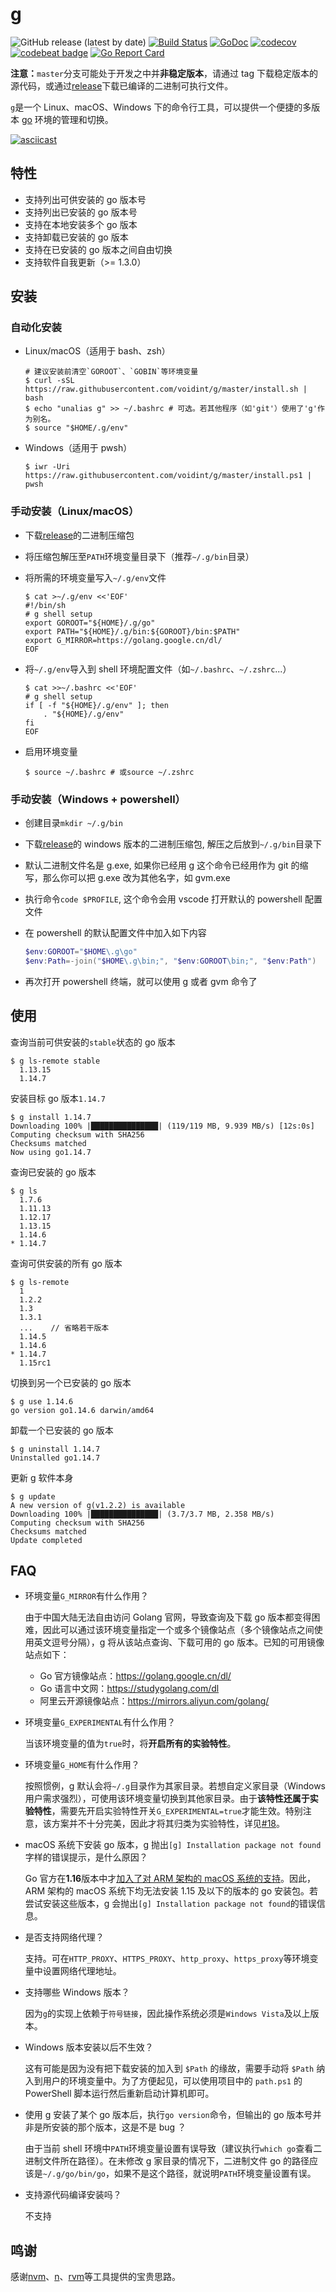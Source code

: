 # g

![GitHub release (latest by date)](https://img.shields.io/github/v/release/voidint/g)
[![Build Status](https://travis-ci.org/voidint/g.svg?branch=master)](https://travis-ci.org/voidint/g)
[![GoDoc](https://godoc.org/github.com/voidint/g?status.svg)](https://godoc.org/github.com/voidint/g)
[![codecov](https://codecov.io/gh/voidint/g/branch/master/graph/badge.svg)](https://codecov.io/gh/voidint/g)
[![codebeat badge](https://codebeat.co/badges/0b4bf243-95da-444c-b163-6cb8a35d1f8d)](https://codebeat.co/projects/github-com-voidint-g-master)
[![Go Report Card](https://goreportcard.com/badge/github.com/voidint/g)](https://goreportcard.com/report/github.com/voidint/g)

**注意：**`master`分支可能处于开发之中并**非稳定版本**，请通过 tag 下载稳定版本的源代码，或通过[release](https://github.com/voidint/g/releases)下载已编译的二进制可执行文件。

`g`是一个 Linux、macOS、Windows 下的命令行工具，可以提供一个便捷的多版本 [go](https://golang.org/) 环境的管理和切换。

[![asciicast](https://asciinema.org/a/356685.svg)](https://asciinema.org/a/356685)

## 特性

- 支持列出可供安装的 go 版本号
- 支持列出已安装的 go 版本号
- 支持在本地安装多个 go 版本
- 支持卸载已安装的 go 版本
- 支持在已安装的 go 版本之间自由切换
- 支持软件自我更新（>= 1.3.0）

## 安装

### 自动化安装

- Linux/macOS（适用于 bash、zsh）

  ```shell
  # 建议安装前清空`GOROOT`、`GOBIN`等环境变量
  $ curl -sSL https://raw.githubusercontent.com/voidint/g/master/install.sh | bash
  $ echo "unalias g" >> ~/.bashrc # 可选。若其他程序（如'git'）使用了'g'作为别名。
  $ source "$HOME/.g/env"
  ```

- Windows（适用于 pwsh）

  ```pwsh
  $ iwr -Uri https://raw.githubusercontent.com/voidint/g/master/install.ps1 | pwsh
  ```

### 手动安装（Linux/macOS）

- 下载[release](https://github.com/voidint/g/releases)的二进制压缩包
- 将压缩包解压至`PATH`环境变量目录下（推荐`~/.g/bin`目录）
- 将所需的环境变量写入`~/.g/env`文件

  ```shell
  $ cat >~/.g/env <<'EOF'
  #!/bin/sh
  # g shell setup
  export GOROOT="${HOME}/.g/go"
  export PATH="${HOME}/.g/bin:${GOROOT}/bin:$PATH"
  export G_MIRROR=https://golang.google.cn/dl/
  EOF
  ```

- 将`~/.g/env`导入到 shell 环境配置文件（如`~/.bashrc`、`~/.zshrc`...）

  ```shell
  $ cat >>~/.bashrc <<'EOF'
  # g shell setup
  if [ -f "${HOME}/.g/env" ]; then
      . "${HOME}/.g/env"
  fi
  EOF
  ```

- 启用环境变量
  ```shell
  $ source ~/.bashrc # 或source ~/.zshrc
  ```

### 手动安装（Windows + powershell）

- 创建目录`mkdir ~/.g/bin`
- 下载[release](https://github.com/voidint/g/releases)的 windows 版本的二进制压缩包, 解压之后放到`~/.g/bin`目录下
- 默认二进制文件名是 g.exe, 如果你已经用 g 这个命令已经用作为 git 的缩写，那么你可以把 g.exe 改为其他名字，如 gvm.exe
- 执行命令`code $PROFILE`, 这个命令会用 vscode 打开默认的 powershell 配置文件
- 在 powershell 的默认配置文件中加入如下内容

  ```ps1
  $env:GOROOT="$HOME\.g\go"
  $env:Path=-join("$HOME\.g\bin;", "$env:GOROOT\bin;", "$env:Path")
  ```

- 再次打开 powershell 终端，就可以使用 g 或者 gvm 命令了

## 使用

查询当前可供安装的`stable`状态的 go 版本

```shell
$ g ls-remote stable
  1.13.15
  1.14.7
```

安装目标 go 版本`1.14.7`

```shell
$ g install 1.14.7
Downloading 100% |███████████████| (119/119 MB, 9.939 MB/s) [12s:0s]
Computing checksum with SHA256
Checksums matched
Now using go1.14.7
```

查询已安装的 go 版本

```shell
$ g ls
  1.7.6
  1.11.13
  1.12.17
  1.13.15
  1.14.6
* 1.14.7
```

查询可供安装的所有 go 版本

```shell
$ g ls-remote
  1
  1.2.2
  1.3
  1.3.1
  ...    // 省略若干版本
  1.14.5
  1.14.6
* 1.14.7
  1.15rc1
```

切换到另一个已安装的 go 版本

```shell
$ g use 1.14.6
go version go1.14.6 darwin/amd64
```

卸载一个已安装的 go 版本

```shell
$ g uninstall 1.14.7
Uninstalled go1.14.7
```

更新 g 软件本身

```shell
$ g update
A new version of g(v1.2.2) is available
Downloading 100% |███████████████| (3.7/3.7 MB, 2.358 MB/s)
Computing checksum with SHA256
Checksums matched
Update completed
```

## FAQ

- 环境变量`G_MIRROR`有什么作用？

  由于中国大陆无法自由访问 Golang 官网，导致查询及下载 go 版本都变得困难，因此可以通过该环境变量指定一个或多个镜像站点（多个镜像站点之间使用英文逗号分隔），g 将从该站点查询、下载可用的 go 版本。已知的可用镜像站点如下：

  - Go 官方镜像站点：https://golang.google.cn/dl/
  - Go 语言中文网：https://studygolang.com/dl
  - 阿里云开源镜像站点：https://mirrors.aliyun.com/golang/

- 环境变量`G_EXPERIMENTAL`有什么作用？

  当该环境变量的值为`true`时，将**开启所有的实验特性**。

- 环境变量`G_HOME`有什么作用？

  按照惯例，g 默认会将`~/.g`目录作为其家目录。若想自定义家目录（Windows 用户需求强烈），可使用该环境变量切换到其他家目录。由于**该特性还属于实验特性**，需要先开启实验特性开关`G_EXPERIMENTAL=true`才能生效。特别注意，该方案并不十分完美，因此才将其归类为实验特性，详见[#18](https://github.com/voidint/g/issues/18)。

- macOS 系统下安装 go 版本，g 抛出`[g] Installation package not found`字样的错误提示，是什么原因？

  Go 官方在**1.16**版本中才[加入了对 ARM 架构的 macOS 系统的支持](https://go.dev/doc/go1.16#darwin)。因此，ARM 架构的 macOS 系统下均无法安装 1.15 及以下的版本的 go 安装包。若尝试安装这些版本，g 会抛出`[g] Installation package not found`的错误信息。

- 是否支持网络代理？

  支持。可在`HTTP_PROXY`、`HTTPS_PROXY`、`http_proxy`、`https_proxy`等环境变量中设置网络代理地址。

- 支持哪些 Windows 版本？

  因为`g`的实现上依赖于`符号链接`，因此操作系统必须是`Windows Vista`及以上版本。

- Windows 版本安装以后不生效？

  这有可能是因为没有把下载安装的加入到 `$Path` 的缘故，需要手动将 `$Path` 纳入到用户的环境变量中。为了方便起见，可以使用项目中的 `path.ps1` 的 PowerShell 脚本运行然后重新启动计算机即可。

- 使用 g 安装了某个 go 版本后，执行`go version`命令，但输出的 go 版本号并非是所安装的那个版本，这是不是 bug ？

  由于当前 shell 环境中`PATH`环境变量设置有误导致（建议执行`which go`查看二进制文件所在路径）。在未修改 g 家目录的情况下，二进制文件 go 的路径应该是`~/.g/go/bin/go`，如果不是这个路径，就说明`PATH`环境变量设置有误。
  
- 支持源代码编译安装吗？

  不支持

## 鸣谢

感谢[nvm](https://github.com/nvm-sh/nvm)、[n](https://github.com/tj/n)、[rvm](https://github.com/rvm/rvm)等工具提供的宝贵思路。
